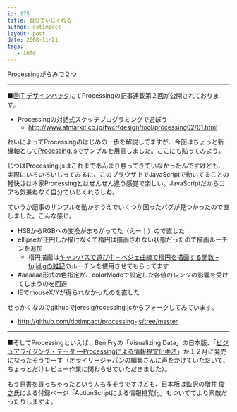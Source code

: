 ```yaml
---
id: 175
title: 自分でいじくれる
author: dotimpact
layout: post
date: 2008-11-21
tags:
   - info
---
```

Processingがらみで２つ

* * *

■[@IT デザインハック][1]にてProcessingの記事連載第２回が公開されております。

  * Processingの対話式スケッチプログラミングで遊ぼう 
      * <http://www.atmarkit.co.jp/fwcr/design/tool/processing02/01.html>

れいによってProcessingのはじめの一歩を解説してますが、今回はちょっと新機軸として[Processing.js][2]でサンプルを用意しました。ここにも貼ってみよう。

じつはProcessing.jsはこれまであんまり触ってきていなかったんですけども、実際にいろいろいじってみるに、このブラウザ上でJavaScriptで動いてることの軽快さは本家Processingとはぜんぜん違う感覚で楽しい。JavaScriptだからコアも気兼ねなく自分でいじくれるしね。

ていうか記事のサンプルを動かすうえでいくつか困ったバグが見つかったので直しました。こんな感じ。

  * HSBからRGBへの変換がまちがってた（えー！）ので直した
  * ellipseが正円しか描けなくて楕円は描画されない状態だったので描画ルーチンを追加 
      * 楕円描画は[キャンバスで遊び中 &#8211; ベジェ曲線で楕円を描画する関数 &#8211; fujidigの雑記][3]のルーチンを使用させてもらってます
  * #aaaaaa形式の色指定が、colorModeで設定した各値のレンジの影響を受けてしまうのを回避
  * IEでmouseX/Yが得られなかったのを直した

せっかくなのでgithubでjeresig/rocessing.jsからフォークしてみています。

  * <http://github.com/dotimpact/processing-js/tree/master>

* * *

■そしてProcessingといえば、Ben Fryの「Visualizing Data」の日本版、「[ビジュアライジング・データ ―Processingによる情報視覚化手法][4]」が１２月に発売になったそうでーす（オライリージャパンの編集さんに声をかけていただいて、ちょっとだけレビュー作業に関わらせていただきました）。

もう原書を買っちゃったという人も多そうですけども、日本版は監訳の[増井 俊之][5]氏による付録ページ「ActionScriptによる情報視覚化」もついててより素敵だったりしますよ。

 [1]: http://www.atmarkit.co.jp/fwcr/design/
 [2]: http://ejohn.org/blog/processingjs/
 [3]: http://d.hatena.ne.jp/chaperatta/20080722/1216736155
 [4]: http://www.amazon.co.jp/exec/obidos/ASIN/false/dotimpact-22/ref=nosim
 [5]: http://pitecan.com/
